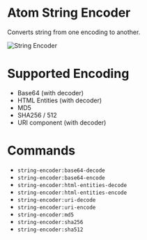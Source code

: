 # Atom String Encoder

Converts string from one encoding to another.

![String Encoder](http://f.cl.ly/items/3p3m2g0e2e3e0u1O0a0s/string-encoder.gif)

# Supported Encoding

* Base64 (with decoder)
* HTML Entities (with decoder)
* MD5
* SHA256 / 512
* URI component (with decoder)

# Commands

* `string-encoder:base64-decode`
* `string-encoder:base64-encode`
* `string-encoder:html-entities-decode`
* `string-encoder:html-entities-encode`
* `string-encoder:uri-decode`
* `string-encoder:uri-encode`
* `string-encoder:md5`
* `string-encoder:sha256`
* `string-encoder:sha512`
